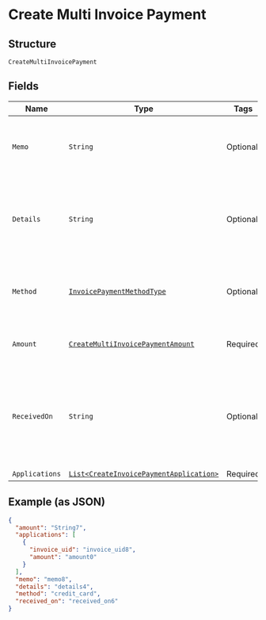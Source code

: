 
# Create Multi Invoice Payment

## Structure

`CreateMultiInvoicePayment`

## Fields

| Name | Type | Tags | Description | Getter | Setter |
|  --- | --- | --- | --- | --- | --- |
| `Memo` | `String` | Optional | A description to be attached to the payment. | String getMemo() | setMemo(String memo) |
| `Details` | `String` | Optional | Additional information related to the payment method (eg. Check #). | String getDetails() | setDetails(String details) |
| `Method` | [`InvoicePaymentMethodType`](../../doc/models/invoice-payment-method-type.md) | Optional | The type of payment method used. Defaults to other. | InvoicePaymentMethodType getMethod() | setMethod(InvoicePaymentMethodType method) |
| `Amount` | [`CreateMultiInvoicePaymentAmount`](../../doc/models/containers/create-multi-invoice-payment-amount.md) | Required | This is a container for one-of cases. | CreateMultiInvoicePaymentAmount getAmount() | setAmount(CreateMultiInvoicePaymentAmount amount) |
| `ReceivedOn` | `String` | Optional | Date reflecting when the payment was received from a customer. Must be in the past. | String getReceivedOn() | setReceivedOn(String receivedOn) |
| `Applications` | [`List<CreateInvoicePaymentApplication>`](../../doc/models/create-invoice-payment-application.md) | Required | - | List<CreateInvoicePaymentApplication> getApplications() | setApplications(List<CreateInvoicePaymentApplication> applications) |

## Example (as JSON)

```json
{
  "amount": "String7",
  "applications": [
    {
      "invoice_uid": "invoice_uid8",
      "amount": "amount0"
    }
  ],
  "memo": "memo8",
  "details": "details4",
  "method": "credit_card",
  "received_on": "received_on6"
}
```

